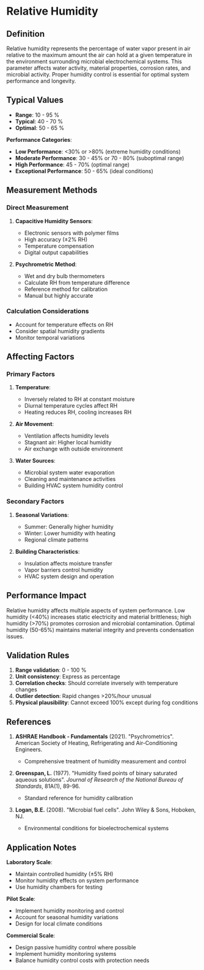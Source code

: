 <!--
Parameter ID: relative_humidity
Category: environmental
Generated: 2025-01-16T11:13:00.000Z
-->

# Relative Humidity

## Definition

Relative humidity represents the percentage of water vapor present in air
relative to the maximum amount the air can hold at a given temperature in the
environment surrounding microbial electrochemical systems. This parameter
affects water activity, material properties, corrosion rates, and microbial
activity. Proper humidity control is essential for optimal system performance
and longevity.

## Typical Values

- **Range**: 10 - 95 %
- **Typical**: 40 - 70 %
- **Optimal**: 50 - 65 %

**Performance Categories**:

- **Low Performance**: <30% or >80% (extreme humidity conditions)
- **Moderate Performance**: 30 - 45% or 70 - 80% (suboptimal range)
- **High Performance**: 45 - 70% (optimal range)
- **Exceptional Performance**: 50 - 65% (ideal conditions)

## Measurement Methods

### Direct Measurement

1. **Capacitive Humidity Sensors**:

   - Electronic sensors with polymer films
   - High accuracy (±2% RH)
   - Temperature compensation
   - Digital output capabilities

2. **Psychrometric Method**:
   - Wet and dry bulb thermometers
   - Calculate RH from temperature difference
   - Reference method for calibration
   - Manual but highly accurate

### Calculation Considerations

- Account for temperature effects on RH
- Consider spatial humidity gradients
- Monitor temporal variations

## Affecting Factors

### Primary Factors

1. **Temperature**:

   - Inversely related to RH at constant moisture
   - Diurnal temperature cycles affect RH
   - Heating reduces RH, cooling increases RH

2. **Air Movement**:

   - Ventilation affects humidity levels
   - Stagnant air: Higher local humidity
   - Air exchange with outside environment

3. **Water Sources**:
   - Microbial system water evaporation
   - Cleaning and maintenance activities
   - Building HVAC system humidity control

### Secondary Factors

1. **Seasonal Variations**:

   - Summer: Generally higher humidity
   - Winter: Lower humidity with heating
   - Regional climate patterns

2. **Building Characteristics**:
   - Insulation affects moisture transfer
   - Vapor barriers control humidity
   - HVAC system design and operation

## Performance Impact

Relative humidity affects multiple aspects of system performance. Low humidity
(<40%) increases static electricity and material brittleness; high humidity
(>70%) promotes corrosion and microbial contamination. Optimal humidity (50-65%)
maintains material integrity and prevents condensation issues.

## Validation Rules

1. **Range validation**: 0 - 100 %
2. **Unit consistency**: Express as percentage
3. **Correlation checks**: Should correlate inversely with temperature changes
4. **Outlier detection**: Rapid changes >20%/hour unusual
5. **Physical plausibility**: Cannot exceed 100% except during fog conditions

## References

1. **ASHRAE Handbook - Fundamentals** (2021). "Psychrometrics". American Society
   of Heating, Refrigerating and Air-Conditioning Engineers.

   - Comprehensive treatment of humidity measurement and control

2. **Greenspan, L.** (1977). "Humidity fixed points of binary saturated aqueous
   solutions". _Journal of Research of the National Bureau of Standards_,
   81A(1), 89-96.

   - Standard reference for humidity calibration

3. **Logan, B.E.** (2008). "Microbial fuel cells". John Wiley & Sons, Hoboken,
   NJ.
   - Environmental conditions for bioelectrochemical systems

## Application Notes

**Laboratory Scale**:

- Maintain controlled humidity (±5% RH)
- Monitor humidity effects on system performance
- Use humidity chambers for testing

**Pilot Scale**:

- Implement humidity monitoring and control
- Account for seasonal humidity variations
- Design for local climate conditions

**Commercial Scale**:

- Design passive humidity control where possible
- Implement humidity monitoring systems
- Balance humidity control costs with protection needs
